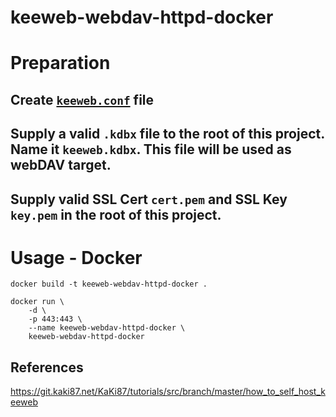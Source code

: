 keeweb-webdav-httpd-docker
===

# Preparation  
## Create [`keeweb.conf`](keeweb.conf_example) file

## Supply a valid `.kdbx` file to the root of this project. Name it `keeweb.kdbx`. This file will be used as webDAV target.

## Supply valid SSL Cert `cert.pem` and SSL Key `key.pem` in the root of this project.

# Usage - Docker

```shell
docker build -t keeweb-webdav-httpd-docker .

docker run \
    -d \
    -p 443:443 \
    --name keeweb-webdav-httpd-docker \
    keeweb-webdav-httpd-docker
```

## References  
https://git.kaki87.net/KaKi87/tutorials/src/branch/master/how_to_self_host_keeweb